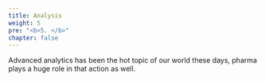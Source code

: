 ```yaml
---
title: Analysis
weight: 5
pre: "<b>5. </b>"
chapter: false
---
```


Advanced analytics has been the hot topic of our world these days, pharma plays a huge role in that action as well.